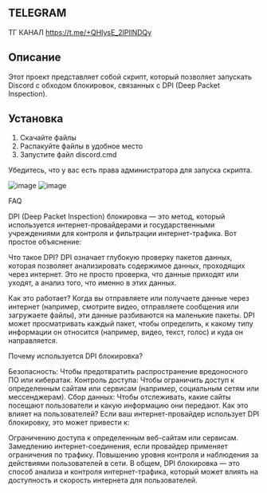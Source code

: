 ## TELEGRAM
ТГ КАНАЛ https://t.me/+QHIysE_2lPllNDQy

## Описание

Этот проект представляет собой скрипт, который позволяет запускать Discord с обходом блокировок, связанных с DPI (Deep Packet Inspection).

## Установка

1) Скачайте файлы
2) Распакуйте файлы в удобное место
3) Запустите файл discord.cmd

Убедитесь, что у вас есть права администратора для запуска скрипта.

![image](https://github.com/user-attachments/assets/5f5a605f-3e6d-44c8-8bdf-940f362969c9)
![image](https://github.com/user-attachments/assets/2951a915-fc7d-4e97-a665-a537b7ef3de9)

FAQ

DPI (Deep Packet Inspection) блокировка — это метод, который используется интернет-провайдерами и государственными учреждениями для контроля и фильтрации интернет-трафика. Вот простое объяснение:

Что такое DPI?
DPI означает глубокую проверку пакетов данных, которая позволяет анализировать содержимое данных, проходящих через интернет. Это не просто проверка, что данные приходят или уходят, а анализ того, что именно в этих данных.

Как это работает?
Когда вы отправляете или получаете данные через интернет (например, смотрите видео, отправляете сообщения или загружаете файлы), эти данные разбиваются на маленькие пакеты. DPI может просматривать каждый пакет, чтобы определить, к какому типу информации он относится (например, видео, текст, голос) и куда он направляется.

Почему используется DPI блокировка?

Безопасность: Чтобы предотвратить распространение вредоносного ПО или кибератак.
Контроль доступа: Чтобы ограничить доступ к определенным сайтам или сервисам (например, социальным сетям или мессенджерам).
Сбор данных: Чтобы отслеживать, какие сайты посещают пользователи и какую информацию они передают.
Как это влияет на пользователей?
Если ваш интернет-провайдер использует DPI блокировку, это может привести к:

Ограничению доступа к определенным веб-сайтам или сервисам.
Замедлению интернет-соединения, если провайдер применяет ограничения по трафику.
Повышению уровня контроля и наблюдения за действиями пользователей в сети.
В общем, DPI блокировка — это способ анализа и контроля интернет-трафика, который может влиять на доступность и скорость интернета для пользователей.
